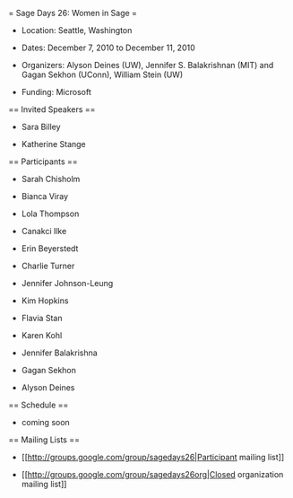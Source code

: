 = Sage Days 26: Women in Sage =

   *  Location: Seattle, Washington

   *  Dates: December 7, 2010 to December 11, 2010

   *  Organizers: Alyson Deines (UW), Jennifer S. Balakrishnan (MIT) and Gagan Sekhon (UConn), William Stein (UW)

   *  Funding: Microsoft 

== Invited Speakers ==

   *  Sara Billey

   *  Katherine Stange  

== Participants == 

   *  Sarah Chisholm

   *  Bianca Viray

   *  Lola Thompson

   *  Canakci Ilke

   *  Erin Beyerstedt

   *  Charlie Turner

   *  Jennifer Johnson-Leung

   *  Kim Hopkins

   *  Flavia Stan

   *  Karen Kohl

   *  Jennifer Balakrishna

   *  Gagan Sekhon

   *  Alyson Deines

== Schedule ==

   * coming soon

== Mailing Lists ==

   * [[http://groups.google.com/group/sagedays26|Participant mailing list]]

   * [[http://groups.google.com/group/sagedays26org|Closed organization mailing list]]
